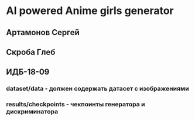 # AI powered Anime girls generator
## Артамонов Сергей
## Скроба Глеб
## ИДБ-18-09
### dataset/data - должен содержать датасет с изображениями
### results/checkpoints - чекпоинты генератора и дискриминатора
